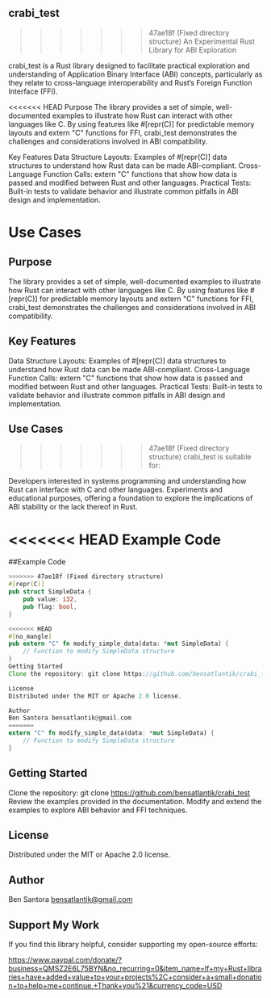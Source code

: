 ## crabi_test
>>>>>>> 47ae18f (Fixed directory structure)
An Experimental Rust Library for ABI Exploration

crabi_test is a Rust library designed to facilitate practical exploration and understanding of Application Binary Interface (ABI) concepts, particularly as they relate to cross-language interoperability and Rust’s Foreign Function Interface (FFI).

<<<<<<< HEAD
Purpose
The library provides a set of simple, well-documented examples to illustrate how Rust can interact with other languages like C. By using features like #[repr(C)] for predictable memory layouts and extern "C" functions for FFI, crabi_test demonstrates the challenges and considerations involved in ABI compatibility.

Key Features
Data Structure Layouts: Examples of #[repr(C)] data structures to understand how Rust data can be made ABI-compliant. Cross-Language Function Calls: extern "C" functions that show how data is passed and modified between Rust and other languages. Practical Tests: Built-in tests to validate behavior and illustrate common pitfalls in ABI design and implementation.

Use Cases
=======
## Purpose
The library provides a set of simple, well-documented examples to illustrate how Rust can interact with other languages like C. By using features like #[repr(C)] for predictable memory layouts and extern "C" functions for FFI, crabi_test demonstrates the challenges and considerations involved in ABI compatibility.

## Key Features
Data Structure Layouts: Examples of #[repr(C)] data structures to understand how Rust data can be made ABI-compliant. Cross-Language Function Calls: extern "C" functions that show how data is passed and modified between Rust and other languages. Practical Tests: Built-in tests to validate behavior and illustrate common pitfalls in ABI design and implementation.

## Use Cases
>>>>>>> 47ae18f (Fixed directory structure)
crabi_test is suitable for:

Developers interested in systems programming and understanding how Rust can interface with C and other languages. Experiments and educational purposes, offering a foundation to explore the implications of ABI stability or the lack thereof in Rust.

<<<<<<< HEAD
Example Code
=======
##Example Code
```rust 
>>>>>>> 47ae18f (Fixed directory structure)
#[repr(C)]
pub struct SimpleData {
    pub value: i32,
    pub flag: bool,
}

<<<<<<< HEAD
#[no_mangle]
pub extern "C" fn modify_simple_data(data: *mut SimpleData) {
    // Function to modify SimpleData structure
}
Getting Started
Clone the repository: git clone https://github.com/bensatlantik/crabi_test Review the examples provided in the documentation. Modify and extend the examples to explore ABI behavior and FFI techniques.

License
Distributed under the MIT or Apache 2.0 license.

Author
Ben Santora bensatlantik@gmail.com
=======
extern "C" fn modify_simple_data(data: *mut SimpleData) {
    // Function to modify SimpleData structure
}
```
## Getting Started

Clone the repository: git clone https://github.com/bensatlantik/crabi_test Review the examples provided in the documentation. Modify and extend the examples to explore ABI behavior and FFI techniques.

## License
Distributed under the MIT or Apache 2.0 license.

## Author
Ben Santora bensatlantik@gmail.com

## Support My Work
If you find this library helpful, consider supporting my open-source efforts: 

https://www.paypal.com/donate/?business=QMSZ2E6L75BYN&no_recurring=0&item_name=If+my+Rust+libraries+have+added+value+to+your+projects%2C+consider+a+small+donation+to+help+me+continue.+Thank+you%21&currency_code=USD

